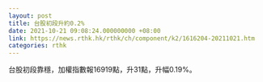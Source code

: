 ```yaml
---
layout: post
title: 台股初段升約0.2%
date: 2021-10-21 09:08:24.000000000 +08:00
link: https://news.rthk.hk/rthk/ch/component/k2/1616204-20211021.htm
categories: rthk
---
```


台股初段靠穩，加權指數報16919點，升31點，升幅0.19%。
